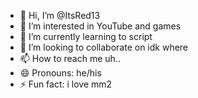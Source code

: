 - 👋 Hi, I’m @ItsRed13
- 👀 I’m interested in YouTube and games
- 🌱 I’m currently learning to script
- 💞️ I’m looking to collaborate on idk where
- 📫 How to reach me uh..
- 😄 Pronouns: he/his
- ⚡ Fun fact: i love mm2

<!---
ItsRed13/ItsRed13 is a ✨ special ✨ repository because its `README.md` (this file) appears on your GitHub profile.
You can click the Preview link to take a look at your changes.
--->
